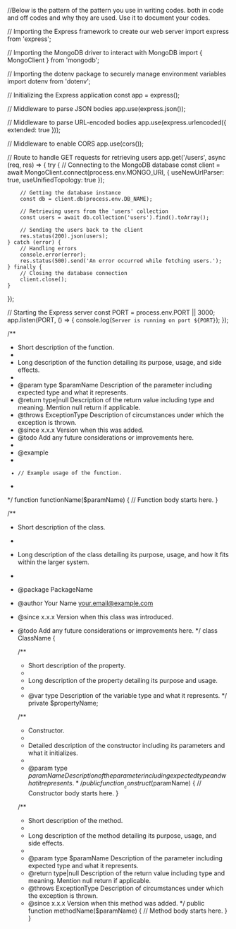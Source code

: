 //Below is the pattern of the pattern you use in writing codes. both in code and off codes and why they are used. Use it to document your codes.



// Importing the Express framework to create our web server
import express from 'express';

// Importing the MongoDB driver to interact with MongoDB
import { MongoClient } from 'mongodb';

// Importing the dotenv package to securely manage environment variables
import dotenv from 'dotenv';




// Initializing the Express application
const app = express();

// Middleware to parse JSON bodies
app.use(express.json());

// Middleware to parse URL-encoded bodies
app.use(express.urlencoded({ extended: true }));

// Middleware to enable CORS
app.use(cors());

// Route to handle GET requests for retrieving users
app.get('/users', async (req, res) => {
    try {
        // Connecting to the MongoDB database
        const client = await MongoClient.connect(process.env.MONGO_URI, { useNewUrlParser: true, useUnifiedTopology: true });

        // Getting the database instance
        const db = client.db(process.env.DB_NAME);

        // Retrieving users from the 'users' collection
        const users = await db.collection('users').find().toArray();

        // Sending the users back to the client
        res.status(200).json(users);
    } catch (error) {
        // Handling errors
        console.error(error);
        res.status(500).send('An error occurred while fetching users.');
    } finally {
        // Closing the database connection
        client.close();
    }
});

// Starting the Express server
const PORT = process.env.PORT || 3000;
app.listen(PORT, () => {
    console.log(`Server is running on port ${PORT}`);
});



/**
 * Short description of the function.
 *
 * Long description of the function detailing its purpose, usage, and side effects.
 *
 * @param type $paramName Description of the parameter including expected type and what it represents.
 * @return type|null Description of the return value including type and meaning. Mention null return if applicable.
 * @throws ExceptionType Description of circumstances under which the exception is thrown.
 * @since x.x.x Version when this was added.
 * @todo Add any future considerations or improvements here.
 *
 * @example
 * <code>
 * // Example usage of the function.
 * </code>
 */
function functionName($paramName) {
    // Function body starts here.
}



/**
 * Short description of the class.
 *
 * Long description of the class detailing its purpose, usage, and how it fits within the larger system.
 *
 * @package PackageName
 * @author Your Name <your.email@example.com>
 * @since x.x.x Version when this class was introduced.
 * @todo Add any future considerations or improvements here.
 */
class ClassName {
    
    /**
     * Short description of the property.
     *
     * Long description of the property detailing its purpose and usage.
     *
     * @var type Description of the variable type and what it represents.
     */
    private $propertyName;

    /**
     * Constructor.
     *
     * Detailed description of the constructor including its parameters and what it initializes.
     *
     * @param type $paramName Description of the parameter including expected type and what it represents.
     */
    public function __construct($paramName) {
        // Constructor body starts here.
    }

    /**
     * Short description of the method.
     *
     * Long description of the method detailing its purpose, usage, and side effects.
     *
     * @param type $paramName Description of the parameter including expected type and what it represents.
     * @return type|null Description of the return value including type and meaning. Mention null return if applicable.
     * @throws ExceptionType Description of circumstances under which the exception is thrown.
     * @since x.x.x Version when this method was added.
     */
    public function methodName($paramName) {
        // Method body starts here.
    }
}


